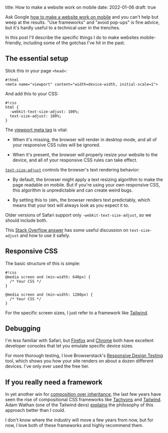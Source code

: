 title: How to make a website work on mobile
date: 2022-01-06
draft: true

Ask Google [how to make a website work on mobile][q] and you can't help but
weep at the results. "Use frameworks" and "avoid pop-ups" is fine advice, but
it's hardly useful to a technical user in the trenches.

In this post I'll describe the specific things I do to make websites
mobile-friendly, including some of the gotchas I've hit in the past.

[q]: https://www.google.com/search?q=how+to+make+a+website+work+on+mobile


## The essential setup

Stick this in your page `<head>`:

    #!html
    <meta name="viewport" content="width=device-width, initial-scale=1">

And add this to your CSS:

    #!css
    html {
      -webkit-text-size-adjust: 100%;
      text-size-adjust: 100%;
    }

The [viewport meta tag][viewport] is vital:

- When it's missing, the browser will render in desktop mode, and all of your
  responsive CSS rules will be ignored.

- When it's present, the browser will properly resize your website to the
  device, and all of your responsive CSS rules can take effect.

[`text-size-adjust`][tsa] controls the browser's text rendering behavior:

- By default, the browser might apply a text resizing algorithm to make the
  page readable on mobile. But if you're using your own responsive CSS, this
  algorithm is unpredictable and can create weird bugs.

- By setting this to `100%`, the browser renders text predictably, which means
  that your text will always look as you expect it to.

Older versions of Safari support only `-webkit-text-size-adjust`, so we should
include both.

This [Stack Overflow answer][so] has some useful discussion on
`text-size-adjust` and how to use it safely.

[viewport]: https://developer.mozilla.org/en-US/docs/Web/HTML/Viewport_meta_tag
[android]: https://developer.android.com/guide/webapps/targeting
[tsa]: https://developer.mozilla.org/en-US/docs/Web/CSS/text-size-adjust
[so]: https://stackoverflow.com/a/3428477


## Responsive CSS

The basic structure of this is simple:

    #!css
    @media screen and (min-width: 640px) {
      /* Your CSS */
    }

    @media screen and (min-width: 1280px) {
      /* Your CSS */
    }


For the specific screen sizes, I just refer to a framework like
[Tailwind][tw-breakpoints].

[tw-breakpoints]: https://tailwindcss.com/docs/responsive-design


## Debugging

I'm less familiar with Safari, but [Firefox][ff-dev] and [Chrome][chrome-dev]
both have excellent developer consoles that let you emulate specific device
sizes.

For more thorough testing, I love Browserstack's [Responsive Design
Testing][bs] tool, which shows you how your site renders on about a dozen
different devices. I've only ever used the free tier.

[ff-dev]: https://developer.mozilla.org/en-US/docs/Tools/Responsive_Design_Mode
[chrome-dev]: https://developer.chrome.com/docs/devtools/device-mode/
[bs]: https://www.browserstack.com/responsive


## If you really need a framework

In yet another win for [composition over inheritance][coi], the last few years
have seen the rise of compositional CSS frameworks like [Tachyons][tachyons]
and [Tailwind][tailwind]. Adam Wathan (one of the Tailwind devs)
[explains][adam] the philosophy of this approach better than I could.

I don't know where the industry will move a few years from now, but for now, I
love both of these frameworks and highly recommend them.


[coi]: https://en.wikipedia.org/wiki/Composition_over_inheritance
[tachyons]: http://tachyons.io/
[tailwind]: https://tailwindcss.com/
[adam]: https://adamwathan.me/css-utility-classes-and-separation-of-concerns/
